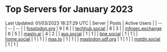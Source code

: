 # Top Servers for January 2023
Last Updated: 01/03/2023 18:27:29 UTC
| Server | Posts | Active Users |
| -- | -- | -- |
| [fosstodon.org](https://fosstodon.org/tags/PowerShell) | 9 | 6 |
| [techhub.social](https://techhub.social/tags/PowerShell) | 8 | 3 |
| [infosec.exchange](https://infosec.exchange/tags/PowerShell) | 6 | 5 |
| [masto.ai](https://masto.ai/tags/PowerShell) | 4 | 2 |
| [aus.social](https://aus.social/tags/PowerShell) | 1 | 1 |
| [bne.social](https://bne.social/tags/PowerShell) | 1 | 1 |
| [home.social](https://home.social/tags/PowerShell) | 1 | 1 |
| [mas.to](https://mas.to/tags/PowerShell) | 1 | 1 |
| [mastodon.sdf.org](https://mastodon.sdf.org/tags/PowerShell) | 1 | 1 |
| [mstdn.social](https://mstdn.social/tags/PowerShell) | 1 | 1 |
